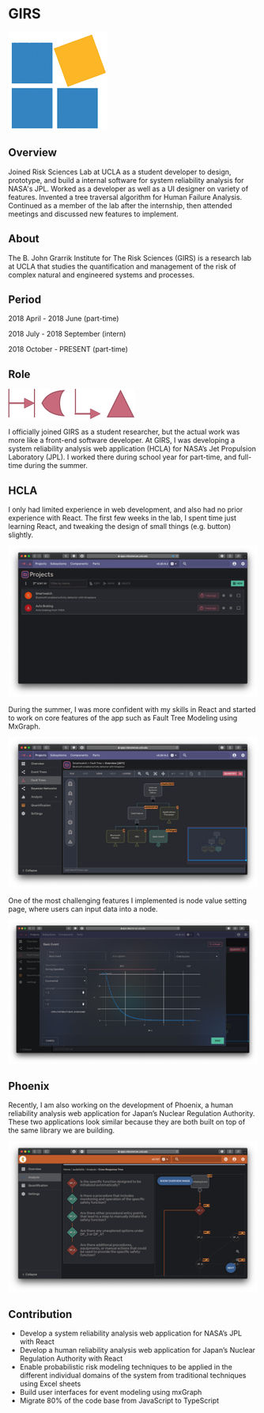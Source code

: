 # GIRS

![girs](https://github.com/ioneone/ioneone.github.io/blob/develop/src/markdowns/risk-sciences/girs.png?raw=true)

## Overview

Joined Risk Sciences Lab at UCLA as a 
student developer to design, prototype, 
and build a internal software for system 
reliability analysis for NASA's JPL. Worked 
as a developer as well as a UI designer on 
variety of features. Invented a tree 
traversal algorithm for Human Failure 
Analysis. Continued as a member of the 
lab after the internship, then attended 
meetings and discussed new features to 
implement.

## About

The B. John Grarrik Institute for The Risk 
Sciences (GIRS) is a research lab at UCLA 
that studies the quantification and 
management of the risk of complex natural 
and engineered systems and processes.

## Period

2018 April - 2018 June (part-time)

2018 July - 2018 September (intern)

2018 October - PRESENT (part-time)

## Role

![hcla](https://github.com/ioneone/ioneone.github.io/blob/develop/src/markdowns/risk-sciences/hcla.png?raw=true)

I officially joined GIRS as a student 
researcher, but the actual work was more 
like a front-end software developer. At 
GIRS, I was developing a system reliability 
analysis web application (HCLA) for NASA’s 
Jet Propulsion Laboratory (JPL). I worked 
there during school year for part-time, and 
full-time during the summer.

## HCLA

I only had limited experience in web 
development, and also had no prior 
experience with React. The first few 
weeks in the lab, I spent time just 
learning React, and tweaking the design 
of small things (e.g. button) slightly.

![overview](https://github.com/ioneone/ioneone.github.io/blob/develop/src/markdowns/risk-sciences/overview.png?raw=true)

During the summer, I was more confident with 
my skills in React and started to work on 
core features of the app such as Fault Tree 
Modeling using MxGraph.

![editor](https://github.com/ioneone/ioneone.github.io/blob/develop/src/markdowns/risk-sciences/editor.png?raw=true)

One of the most challenging features I 
implemented is node value setting page, 
where users can input data into a node.

![distribution](https://github.com/ioneone/ioneone.github.io/blob/develop/src/markdowns/risk-sciences/distribution.png?raw=true)

## Phoenix

Recently, I am also working on the 
development of Phoenix, a human 
reliability analysis web application 
for Japan’s Nuclear Regulation Authority. 
These two applications look similar because 
they are both built on top of the same 
library we are building.

![phoenix](https://github.com/ioneone/ioneone.github.io/blob/develop/src/markdowns/risk-sciences/phoenix.png?raw=true)

## Contribution

* Develop a system reliability analysis web application for NASA’s JPL with React
* Develop a human reliability analysis web application for Japan’s Nuclear Regulation Authority with React
* Enable probabilistic risk modeling techniques to be applied in the different individual domains of the system from traditional techniques using Excel sheets
* Build user interfaces for event modeling using mxGraph
* Migrate 80% of the code base from JavaScript to TypeScript
